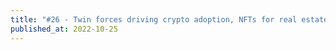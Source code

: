 ```yaml
---
title: "#26 - Twin forces driving crypto adoption, NFTs for real estate, workplace metaverse thoughts"
published_at: 2022-10-25
---
```

